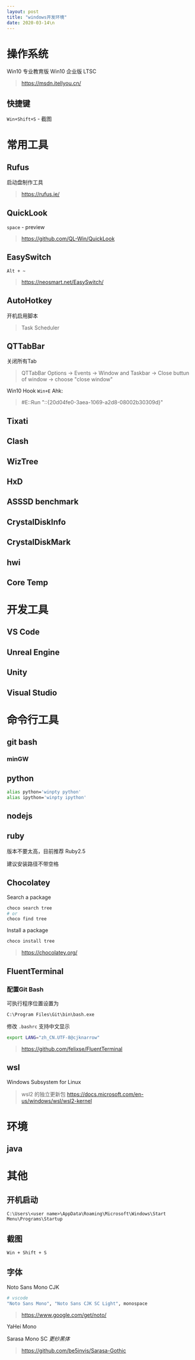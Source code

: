 ```yaml
---
layout: post
title: "windows开发环境"
date: 2020-03-14\n
---
```



# 操作系统

Win10 专业教育版
Win10 企业版 LTSC

> <https://msdn.itellyou.cn/>

## 快捷键

`Win+Shift+S` - 截图

# 常用工具

## Rufus
启动盘制作工具
> https://rufus.ie/

## QuickLook

`space` - preview

> <https://github.com/QL-Win/QuickLook>

## EasySwitch 

`Alt + ~`

> <https://neosmart.net/EasySwitch/>

## AutoHotkey

开机启用脚本

> Task Scheduler

## QTTabBar

关闭所有Tab

> QTTabBar Options -> Events -> Window and Taskbar -> Close buttun of window -> choose "close window"

Win10 Hook `Win+E` Ahk:

> #E::Run "::{20d04fe0-3aea-1069-a2d8-08002b30309d}"

## Tixati

## Clash

## WizTree

## HxD

## ASSSD benchmark
## CrystalDiskInfo
## CrystalDiskMark
## hwi
## Core Temp

# 开发工具

## VS Code

## Unreal Engine

## Unity

## Visual Studio

# 命令行工具

## git bash
### minGW

## python

```bash
alias python='winpty python'
alias ipython='winpty ipython'
```

## nodejs

## ruby

版本不要太高，目前推荐 Ruby2.5

建议安装路径不带空格

## Chocolatey

Search a package
```bash
choco search tree
# or
choco find tree
```

Install a package

```bash
choco install tree
```

> <https://chocolatey.org/>

## FluentTerminal

### 配置Git Bash
可执行程序位置设置为

```
C:\Program Files\Git\bin\bash.exe
```

修改 `.bashrc` 支持中文显示

```bash
export LANG="zh_CN.UTF-8@cjknarrow"
```

> <https://github.com/felixse/FluentTerminal>

## wsl
Windows Subsystem for Linux

> wsl2 的独立更新包
> https://docs.microsoft.com/en-us/windows/wsl/wsl2-kernel

# 环境

## java

# 其他

## 开机启动

```
C:\Users\<user name>\AppData\Roaming\Microsoft\Windows\Start Menu\Programs\Startup
```

## 截图

`Win + Shift + S`

## 字体

Noto Sans Mono CJK

```bash
# vscode
"Noto Sans Mono", "Noto Sans CJK SC Light", monospace
```

> <https://www.google.com/get/noto/>

YaHei Mono

Sarasa Mono SC *更纱黑体*

> <https://github.com/be5invis/Sarasa-Gothic>